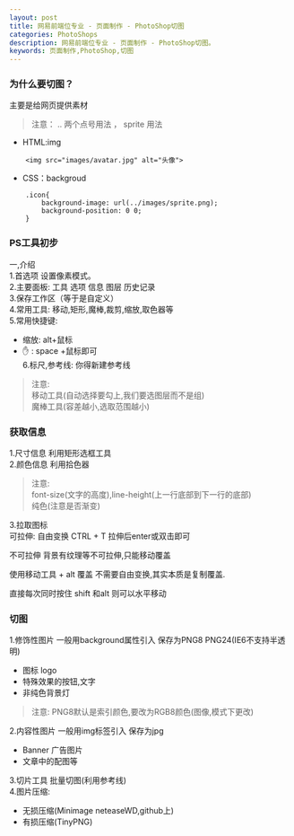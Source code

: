 ```yaml
---
layout: post
title: 网易前端位专业 - 页面制作 - PhotoShop切图
categories: PhotoShops
description: 网易前端位专业 - 页面制作 - PhotoShop切图。
keywords: 页面制作,PhotoShop,切图
---
```


### 为什么要切图？
主要是给网页提供素材  

> 注意： .. 两个点号用法 ， sprite 用法 

- HTML:img

```
	<img src="images/avatar.jpg" alt="头像">
```
- CSS：backgroud

```
	.icon{
		background-image: url(../images/sprite.png);
		background-position: 0 0;
	}	
```

### PS工具初步   
一,介绍  
1.首选项 设置像素模式。  
2.主要面板: 工具 选项 信息 图层 历史记录  
3.保存工作区（等于是自定义）  
4.常用工具: 移动,矩形,魔棒,裁剪,缩放,取色器等  
5.常用快捷键:  
- 缩放: alt+鼠标  
- ✋ : space +鼠标即可  
6.标尺,参考线: 你得新建参考线
> 注意:   
> 移动工具(自动选择要勾上,我们要选图层而不是组)  
> 魔棒工具(容差越小,选取范围越小) 

### 获取信息
1.尺寸信息 利用矩形选框工具  
2.颜色信息 利用拾色器
> 注意:  
> font-size(文字的高度),line-height(上一行底部到下一行的底部)  
> 纯色(注意是否渐变)

3.拉取图标  
可拉伸: 自由变换 CTRL + T  拉伸后enter或双击即可

不可拉伸 背景有纹理等不可拉伸,只能移动覆盖

使用移动工具 + alt 覆盖 不需要自由变换,其实本质是复制覆盖.

直接每次同时按住 shift 和alt 则可以水平移动


### 切图
1.修饰性图片 一般用background属性引入 保存为PNG8 PNG24(IE6不支持半透明)

- 图标 logo
- 特殊效果的按钮,文字
- 非纯色背景灯  

> 注意: PNG8默认是索引颜色,要改为RGB8颜色(图像,模式下更改)

2.内容性图片 一般用img标签引入  保存为jpg

- Banner 广告图片
- 文章中的配图等

3.切片工具 批量切图(利用参考线)  
4.图片压缩:

- 无损压缩(Minimage neteaseWD,github上)
- 有损压缩(TinyPNG)










